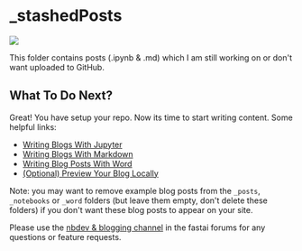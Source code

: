 # _stashedPosts

[![](https://img.shields.io/static/v1?label=Go%20to%20GitHub&message=Outsiders17711&labelColor=2f363d&color=green&style=flat&logo=github&logoColor=959da5)](https://Outsiders17711.github.io/)

This folder contains posts (.ipynb & .md) which I am still working on or don't want uploaded to GitHub.


[//]: #
## What To Do Next?

Great!  You have setup your repo.  Now its time to start writing content.  Some helpful links:

- [Writing Blogs With Jupyter](https://github.com/fastai/fastpages#writing-blog-posts-with-jupyter)
- [Writing Blogs With Markdown](https://github.com/fastai/fastpages#writing-blog-posts-with-markdown)
- [Writing Blog Posts With Word](https://github.com/fastai/fastpages#writing-blog-posts-with-microsoft-word)
- [(Optional) Preview Your Blog Locally](_fastpages_docs/DEVELOPMENT.md)

Note: you may want to remove example blog posts from the `_posts`,  `_notebooks` or `_word` folders (but leave them empty, don't delete these folders) if you don't want these blog posts to appear on your site.

Please use the [nbdev & blogging channel](https://forums.fast.ai/c/fastai-users/nbdev/48) in the fastai forums for any questions or feature requests.


[//]: #
